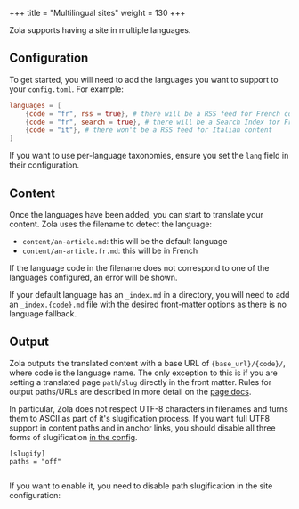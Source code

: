 +++
title = "Multilingual sites"
weight = 130
+++

Zola supports having a site in multiple languages.

## Configuration
To get started, you will need to add the languages you want to support
to your `config.toml`. For example:

```toml
languages = [
    {code = "fr", rss = true}, # there will be a RSS feed for French content
    {code = "fr", search = true}, # there will be a Search Index for French content
    {code = "it"}, # there won't be a RSS feed for Italian content
]
```

If you want to use per-language taxonomies, ensure you set the `lang` field in their
configuration.

## Content
Once the languages have been added, you can start to translate your content. Zola
uses the filename to detect the language:

- `content/an-article.md`: this will be the default language
- `content/an-article.fr.md`: this will be in French

If the language code in the filename does not correspond to one of the languages configured,
an error will be shown.

If your default language has an `_index.md` in a directory, you will need to add an `_index.{code}.md`
file with the desired front-matter options as there is no language fallback.

## Output
Zola outputs the translated content with a base URL of `{base_url}/{code}/`, where code is the language name. The only exception to this is if you are setting a translated page `path`/`slug` directly in the front matter. Rules for output paths/URLs are described in more detail on the [page docs](@/documentation/content/page.md#output-paths).

In particular, Zola does not respect UTF-8 characters in filenames and turns them to ASCII as part of it's slugification process. If you want full UTF8 support in content paths and in anchor links, you should disable all three forms of slugification [in the config](@/documentations/getting-started/configuration.md#slugification-strategies).

```
[slugify]
paths = "off"


```

If you want to enable it, you need to disable path slugification in the site configuration:

```

```
